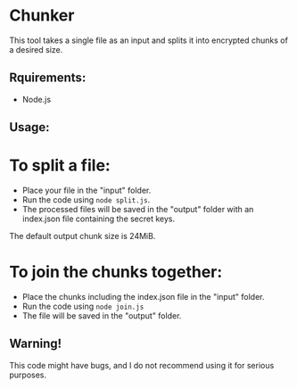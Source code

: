 # Chunker
This tool takes a single file as an input and splits it into encrypted chunks of a desired size.

Rquirements:
--------------------
- Node.js

Usage:
--------------------
# To split a file:
- Place your file in the "input" folder.
- Run the code using `node split.js`.
- The processed files will be saved in the "output" folder with an index.json file containing the secret keys.

The default output chunk size is 24MiB.

# To join the chunks together:
- Place the chunks including the index.json file in the "input" folder.
- Run the code using `node join.js`
- The file will be saved in the "output" folder.

Warning!
--------------------
This code might have bugs, and I do not recommend using it for serious purposes.
